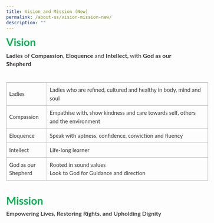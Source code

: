 ```yaml
---
title: Vision and Mission (New)
permalink: /about-us/vision-mission-new/
description: ""
---
```

<p style='margin-top:0in;margin-right:0in;margin-bottom:8.0pt;margin-left:0in;line-height:107%;font-size:15px;font-family:"Calibri",sans-serif;'><strong><span style='font-size:29px;line-height:107%;font-family:"Lato",sans-serif;color:#00B050;'>Vision&nbsp;</span></strong></p>
<p style='margin-top:0in;margin-right:0in;margin-bottom:0in;margin-left:0in;line-height:16.8pt;font-size:15px;font-family:"Calibri",sans-serif;'><strong><span style='font-size:16px;font-family:"Lato",sans-serif;color:#3B3838;'>Ladies</span></strong><span style='font-size:16px;font-family:"Lato",sans-serif;color:#3B3838;'>&nbsp;of <strong>Compassion</strong>, <strong>Eloquence</strong> and <strong>Intellect,&nbsp;</strong>with <strong>God as our Shepherd</strong></span></p>
<p style='margin-top:0in;margin-right:0in;margin-bottom:0in;margin-left:0in;line-height:16.8pt;font-size:15px;font-family:"Calibri",sans-serif;'><strong><span style='font-family:"Lato",sans-serif;color:#3B3838;'>&nbsp;</span></strong></p>
<table style="width:411.0pt;border-collapse:collapse;border:none;">
    <tbody>
        <tr>
            <td style="width:71.85pt;border:solid #AEAAAA 1.0pt;padding:0in 5.4pt 0in 5.4pt;height:23.45pt;">
                <p style='margin-top:6.0pt;margin-right:0in;margin-bottom:  6.0pt;margin-left:0in;line-height:16.8pt;font-size:15px;font-family:"Calibri",sans-serif;'><span style='font-family:"Lato",sans-serif;color:#3B3838;'>Ladies</span></p>
            </td>
            <td style="width:339.15pt;border:solid #AEAAAA 1.0pt;border-left:none;padding:0in 5.4pt 0in 5.4pt;height:23.45pt;">
                <p style='margin-top:6.0pt;margin-right:0in;margin-bottom:  6.0pt;margin-left:0in;line-height:16.8pt;font-size:15px;font-family:"Calibri",sans-serif;'><span style='font-family:"Lato",sans-serif;color:#3B3838;'>Ladies who are refined, cultured and healthy in body, mind and soul</span></p>
            </td>
        </tr>
        <tr>
            <td style="width:71.85pt;border:solid #AEAAAA 1.0pt;border-top:none;padding:0in 5.4pt 0in 5.4pt;height:23.45pt;">
                <p style='margin-top:6.0pt;margin-right:0in;margin-bottom:  6.0pt;margin-left:0in;line-height:16.8pt;font-size:15px;font-family:"Calibri",sans-serif;'><span style='font-family:"Lato",sans-serif;color:#3B3838;'>Compassion</span></p>
            </td>
            <td style="width:339.15pt;border-top:none;border-left:none;border-bottom:solid #AEAAAA 1.0pt;border-right:solid #AEAAAA 1.0pt;padding:0in 5.4pt 0in 5.4pt;height:  23.45pt;">
                <p style='margin-top:6.0pt;margin-right:0in;margin-bottom:  6.0pt;margin-left:0in;line-height:16.8pt;font-size:15px;font-family:"Calibri",sans-serif;'><span style='font-family:"Lato",sans-serif;color:#3B3838;'>Empathise with, show kindness and care towards self, others and the environment</span></p>
            </td>
        </tr>
        <tr>
            <td style="width:71.85pt;border:solid #AEAAAA 1.0pt;border-top:none;padding:0in 5.4pt 0in 5.4pt;height:23.45pt;">
                <p style='margin-top:6.0pt;margin-right:0in;margin-bottom:  6.0pt;margin-left:0in;line-height:16.8pt;font-size:15px;font-family:"Calibri",sans-serif;'><span style='font-family:"Lato",sans-serif;color:#3B3838;'>Eloquence</span></p>
            </td>
            <td style="width:339.15pt;border-top:none;border-left:none;border-bottom:solid #AEAAAA 1.0pt;border-right:solid #AEAAAA 1.0pt;padding:0in 5.4pt 0in 5.4pt;height:  23.45pt;">
                <p style='margin-top:6.0pt;margin-right:0in;margin-bottom:  6.0pt;margin-left:0in;line-height:16.8pt;font-size:15px;font-family:"Calibri",sans-serif;'><span style='font-family:"Lato",sans-serif;color:#3B3838;'>Speak with aptness, confidence, conviction and fluency</span></p>
            </td>
        </tr>
        <tr>
            <td style="width:71.85pt;border:solid #AEAAAA 1.0pt;border-top:none;padding:0in 5.4pt 0in 5.4pt;height:23.45pt;">
                <p style='margin-top:6.0pt;margin-right:0in;margin-bottom:  6.0pt;margin-left:0in;line-height:16.8pt;font-size:15px;font-family:"Calibri",sans-serif;'><span style='font-family:"Lato",sans-serif;color:#3B3838;'>Intellect</span></p>
            </td>
            <td style="width:339.15pt;border-top:none;border-left:none;border-bottom:solid #AEAAAA 1.0pt;border-right:solid #AEAAAA 1.0pt;padding:0in 5.4pt 0in 5.4pt;height:  23.45pt;">
                <p style='margin-top:6.0pt;margin-right:0in;margin-bottom:  6.0pt;margin-left:0in;line-height:16.8pt;font-size:15px;font-family:"Calibri",sans-serif;'><span style='font-family:"Lato",sans-serif;color:#3B3838;'>Life-long learner</span></p>
            </td>
        </tr>
        <tr>
            <td style="width:71.85pt;border:solid #AEAAAA 1.0pt;border-top:none;padding:0in 5.4pt 0in 5.4pt;height:23.45pt;">
                <p style='margin-top:6.0pt;margin-right:0in;margin-bottom:  6.0pt;margin-left:0in;line-height:16.8pt;font-size:15px;font-family:"Calibri",sans-serif;'><span style='font-family:"Lato",sans-serif;color:#3B3838;'>God as our Shepherd</span></p>
            </td>
            <td style="width:339.15pt;border-top:none;border-left:none;border-bottom:solid #AEAAAA 1.0pt;border-right:solid #AEAAAA 1.0pt;padding:0in 5.4pt 0in 5.4pt;height:  23.45pt;">
                <p style='margin-top:6.0pt;margin-right:0in;margin-bottom:  0in;margin-left:0in;line-height:16.8pt;font-size:15px;font-family:"Calibri",sans-serif;'><span style='font-family:"Lato",sans-serif;color:#3B3838;'>Rooted in sound values</span></p>
                <p style='margin-top:0in;margin-right:0in;margin-bottom:6.0pt;margin-left:0in;line-height:16.8pt;font-size:15px;font-family:"Calibri",sans-serif;'><span style='font-family:"Lato",sans-serif;color:#3B3838;'>Look to God for Guidance and direction</span></p>
            </td>
        </tr>
    </tbody>
</table>
<p style='margin-top:0in;margin-right:0in;margin-bottom:0in;margin-left:0in;line-height:16.8pt;font-size:15px;font-family:"Calibri",sans-serif;'><span style='font-size:16px;font-family:"Lato",sans-serif;color:black;'>&nbsp;</span></p>
<p style='margin-top:0in;margin-right:0in;margin-bottom:8.0pt;margin-left:0in;line-height:107%;font-size:15px;font-family:"Calibri",sans-serif;'><strong><span style='font-size:29px;line-height:107%;font-family:"Lato",sans-serif;color:#00B050;'>Mission</span></strong></p>
<p style='margin-top:0in;margin-right:0in;margin-bottom:8.0pt;margin-left:0in;line-height:107%;font-size:15px;font-family:"Calibri",sans-serif;'><strong><span style='font-size:16px;line-height:107%;font-family:"Lato",sans-serif;color:#404040;background:white;'>Empowering&nbsp;Lives</span></strong><span style='font-size:16px;line-height:107%;font-family:"Lato",sans-serif;color:#404040;background:white;'>, <strong><span style='font-family:"Lato",sans-serif;'>Restoring Rights</span></strong>, <strong><span style='font-family:"Lato",sans-serif;'>and Upholding Dignity</span></strong></span></p>